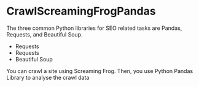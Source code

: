 # CrawlScreamingFrogPandas
The three common Python libraries for SEO related tasks are Pandas, Requests, and Beautiful Soup.
* Requests
* Requests
* Beautiful Soup

You can crawl a site using Screaming Frog. Then, you use Python Pandas Library to analyse the crawl data
